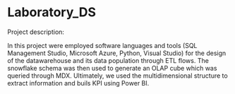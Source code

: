 # Laboratory_DS
Project description:

In this project were employed software languages and tools (SQL Management Studio, Microsoft Azure, Python, Visual Studio) for the design of the datawarehouse and its data population through ETL flows. The snowflake schema was then used to generate an OLAP cube which was queried through MDX. Ultimately, we used the multidimensional structure to extract information and buils KPI using Power BI.
